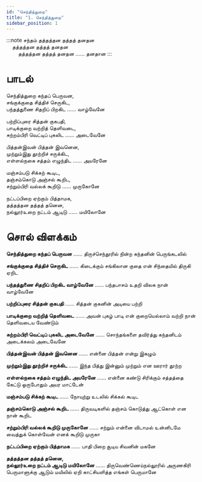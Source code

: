 ```yaml
---
id: "செந்தித்துறை"
title: "1. செந்தித்துறை"
sidebar_position: 1
---
```

:::note சந்தம்
தத்தத்தன தத்தத் தனதன<br/>
&nbsp;&nbsp;&nbsp;&nbsp;தத்தத்தன தத்தத் தனதன<br/>
&nbsp;&nbsp;&nbsp;&nbsp;&nbsp;&nbsp;&nbsp;&nbsp;தத்தத்தன தத்தத் தனதன ...... தனதான
:::

# பாடல்

செந்தித்துறை கந்தப் பெருவன,<br/>
சங்குக்குதை சித்திச் செருகிட,<br/>
பந்தத்துணை சிதறிப் பிறகிட ...... வாழ்வேனே


பற்றிப்புரை சித்தன் குகபதி,<br/>
பாடிக்குறை வற்றித் தெளிவடை,<br/>
சுற்றம்பிரி வெட்டிப் புகலிட ...... அடைவேனே


பித்தன்இவன் பித்தன் இவனென,<br/>
முற்றும்இது தூற்றிச் சருக்கிட,<br/>
எள்ளல்நகை சத்தம் எழுந்திட ...... அயரேனே


மஞ்சம்படு சிக்கற் கூடிட,<br/>
தஞ்சம்கொடு அஞ்சல் கூறிட,<br/>
சற்றும்பிரி வல்லக் கூறிடு ...... முருகோனே


நட்டப்பிறை ஏற்கும் பித்தாமக,<br/>
தத்தத்தன தத்தத் தனென,<br/>
நல்லூர்உறை நட்டம் ஆடிடு ...... மயிலோனே

# சொல் விளக்கம்

**செந்தித்துறை கந்தப் பெருவன** ...... திருச்செந்தூரில் நின்ற கந்தனின் பெருங்கடலில்

**சங்குக்குதை சித்திச் செருகிட** ...... கிடைக்கும் சங்கிலான குதை என் சிந்தையில் திருகி ஏறிட

**பந்தத்துணை சிதறிப் பிறகிட வாழ்வேனே** ...... பந்தபாசம் உதறி விலக நான் வாழ்வேனே

**பற்றிப்புரை சித்தன் குகபதி** ...... சித்தன் குகனின் அடியை பற்றி

**பாடிக்குறை வற்றித் தெளிவடை** ...... அவன் புகழ் பாடி என் குறையெல்லாம் வற்றி நான் தெளிவடைய வேண்டும்

**சுற்றம்பிரி வெட்டிப் புகலிட அடைவேனே** ...... சொந்தங்களை தவிர்த்து கந்தனிடம் அடைக்கலம் அடைவேனே

**பித்தன்இவன் பித்தன் இவனென** ...... என்னை பித்தன் என்று இகழும்

**முற்றும்இது தூற்றிச் சருக்கிட** ...... இந்த பித்து இன்னும் முற்றும் என ஊரார் தூற்ற

**எள்ளல்நகை சத்தம் எழுந்திட அயரேனே** ...... என்னை கண்டு சிரிக்கும் சத்தத்தை கேட்டு ஒருபோதும் அயர மாட்டேன்

**மஞ்சம்படு சிக்கற் கூடிட** ...... நோயுற்று உடலில் சிக்கல் கூடிட

**தஞ்சம்கொடு அஞ்சல் கூறிட** ...... திருவடிகளில் தஞ்சம் கொடுத்து ஆட்கொள் என நான் கூறிட

**சற்றும்பிரி வல்லக் கூறிடு முருகோனே** ...... சற்றும் என்னை விடாமல் உன்னிடமே வைத்துக் கொள்வேன் எனக் கூறிடு முருகா

**நட்டப்பிறை ஏற்கும் பித்தாமக** ...... பாதி பிறை சூடிய சிவனின் மகனே

**தத்தத்தன தத்தத் தனென,<br/>நல்லூர்உறை நட்டம் ஆடிடு மயிலோனே** ...... திருவெண்ணெய்நல்லூரில் அருணகிரி பெருமாளுக்கு ஆடும் மயிலில் ஏறி காட்சியளித்த எங்கள் பெருமானே
